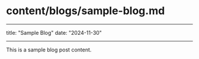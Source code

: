 # content/blogs/sample-blog.md

---

title: "Sample Blog"
date: "2024-11-30"

---

This is a sample blog post content.
